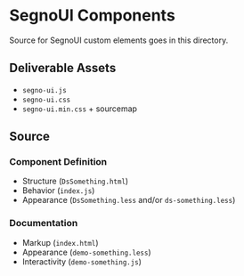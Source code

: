 # SegnoUI Components

Source for SegnoUI custom elements goes in this directory.

## Deliverable Assets
- `segno-ui.js`
- `segno-ui.css`
- `segno-ui.min.css` + sourcemap

## Source

### Component Definition
- Structure (`DsSomething.html`)
- Behavior (`index.js`)
- Appearance (`DsSomething.less` and/or `ds-something.less`)

### Documentation
- Markup (`index.html`)
- Appearance (`demo-something.less`)
- Interactivity (`demo-something.js`)
